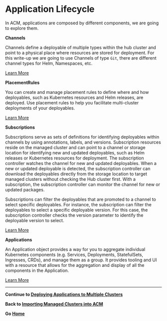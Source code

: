 # Application Lifecycle

In ACM, applications are composed by different components, we are going to explore them.

**Channels**

Channels define a deployable of multiple types within the hub cluster and point to a physical place where resources are stored for deployment. For this write-up we are going to use Channels of type `Git`, there are different channel types for Helm, Namespaces, etc.

[Learn More](https://access.redhat.com/documentation/en-us/red_hat_advanced_cluster_management_for_kubernetes/2.0/html/manage_applications/managing-applications#creating-and-managing-channels)

**PlacementRules**

You can create and manage placement rules to define where and how deployables, such as Kubernetes resources and Helm releases, are deployed. Use placement rules to help you facilitate multi-cluster deployments of your deployables.

[Learn More](https://access.redhat.com/documentation/en-us/red_hat_advanced_cluster_management_for_kubernetes/2.0/html/manage_applications/managing-applications#creating-and-managing-placement-rules)

**Subscriptions**

Subscriptions serve as sets of definitions for identifying deployables within channels by using annotations, labels, and versions. Subscription resources reside on the managed cluster and can point to a channel or storage location for identifying new and updated deployables, such as Helm releases or Kubernetes resources for deployment. The subscription controller watches the channel for new and updated deployables. When a new or updated deployable is detected, the subscription controller can download the deployables directly from the storage location to target managed clusters without checking the Hub cluster first. With a subscription, the subscription controller can monitor the channel for new or updated packages.

Subscriptions can filter the deployables that are promoted to a channel to select specific deployables. For instance, the subscription can filter the deployables to select a specific deployable version. For this case, the subscription controller checks the version parameter to identify the deployable version to select.

[Learn More](https://access.redhat.com/documentation/en-us/red_hat_advanced_cluster_management_for_kubernetes/2.0/html/manage_applications/managing-applications#creating-and-managing-subscriptions)

**Applications**

An Application object provides a way for you to aggregate individual Kubernetes components (e.g. Services, Deployments, StatefulSets, Ingresses, CRDs), and manage them as a group. It provides tooling and UI with a resource that allows for the aggregation and display of all the components in the Application.

[Learn More](https://access.redhat.com/documentation/en-us/red_hat_advanced_cluster_management_for_kubernetes/2.0/html/manage_applications/managing-applications#managing-application-resources)

---

**Continue to [Deploying Applications to Multiple Clusters](./03_deploying_apps_to_clusters.md)**

**Back to [Importing Managed Clusters into ACM](./01_importing_managed_clusters.md)**

**Go [Home](./README.md)**
